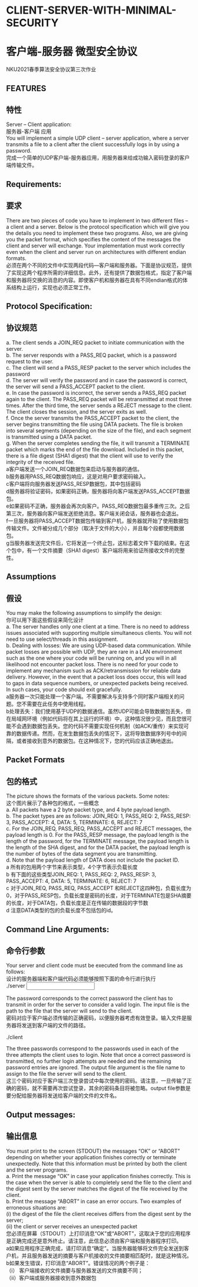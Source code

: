 # CLIENT-SERVER-WITH-MINIMAL-SECURITY  
# 客户端-服务器 微型安全协议  
NKU2021春季算法安全协议第三次作业  
## FEATURES  
## 特性  
Server – Client application:   
服务器-客户端 应用  
You will implement a simple UDP client – server application, where a server transmits a file to a client after the client successfully logs in by using a password.   
完成一个简单的UDP客户端-服务器应用，用服务器来给成功输入密码登录的客户端传输文件。  
## Requirements:   
## 要求  
There are two pieces of code you have to implement in two different files – a client and a server. Below is the protocol specification which will give you the details you need to implement these two programs. Also, we are giving you the packet format, which specifies the content of the messages the client and server will exchange. Your implementation must work correctly even when the client and server run on architectures with different endian formats.   
必须在两个不同的文件中实现两段代码—客户端和服务器。下面是协议规范，提供了实现这两个程序所需的详细信息。此外，还有提供了数据包格式，指定了客户端和服务器将交换的消息的内容。即使客户机和服务器在具有不同endian格式的体系结构上运行，实现也必须正常工作。  

## Protocol Specification:   
## 协议规范  

a. The client sends a JOIN_REQ packet to initiate communication with the server.   
b. The server responds with a PASS_REQ packet, which is a password request to the user.   
c. The client will send a PASS_RESP packet to the server which includes the password   
d. The server will verify the password and in case the password is correct, the server will send a PASS_ACCEPT packet to the client.   
e. In case the password is incorrect, the server sends a PASS_REQ packet again to the client. The PASS_REQ packet will be retransmitted at most three times. After the third time, the server sends a REJECT message to the client. The client closes the session, and the server exits as well.   
f. Once the server transmits the PASS_ACCEPT packet to the client, the server begins transmitting the file using DATA packets. The file is broken into several segments (depending on the size of the file), and each segment is transmitted using a DATA packet.   
g. When the server completes sending the file, it will transmit a TERMINATE packet which marks the end of the file download. Included in this packet, there is a file digest (SHA1 digest) that the client will use to verify the integrity of the received file.   
a客户端发送一个JOIN_REQ数据包来启动与服务器的通信。  
b服务器用PASS_REQ数据包响应，这是对用户要求密码输入。  
c客户端将向服务器发送PASS_RESP数据包，其中包括密码   
d服务器将验证密码，如果密码正确，服务器将向客户端发送PASS_ACCEPT数据包。  
e如果密码不正确，服务器会再次向客户。PASS_REQ数据包最多重传三次。之后第三次，服务器向客户端发送拒绝消息。客户端关闭会话，服务器也会退出。  
f一旦服务器将PASS_ACCEPT数据包传输到客户机，服务器就开始了使用数据包传输文件。文件被分成几个部分（取决于文件的大小），并且每个段都使用数据包。  
g当服务器发送完文件后，它将发送一个终止包，这标志着文件下载的结束。在这个包中，有一个文件摘要（SHA1 digest）客户端将用来验证所接收文件的完整性。  
 

## Assumptions   
## 假设  
You may make the following assumptions to simplify the design:   
你可以用下面这些假设来简化设计  
a. The server handles only one client at a time. There is no need to address issues associated with supporting multiple simultaneous clients. You will not need to use select/threads in this assignment.   
b. Dealing with losses: We are using UDP-based data communication. While packet losses are possible with UDP, they are rare in a LAN environment such as the one where your code will be running on, and you will in all likelihood not encounter packet loss. There is no need for your code to implement any mechanism such as ACK/retransmission for reliable data delivery. However, in the event that a packet loss does occur, this will lead to gaps in data sequence numbers, or unexpected packets being received. In such cases, your code should exit gracefully.  
a服务器一次只能处理一个客户端。不需要解决与支持多个同时客户端相关的问题。您不需要在此任务中使用线程。  
b处理丢失：我们使用基于UDP的数据通信。虽然UDP可能会导致数据包丢失，但在局域网环境（例如代码将在其上运行的环境）中，这种情况很少见，而且您很可能不会遇到数据包丢失。您的代码不需要实现任何机制（如ACK/重传）来实现可靠的数据传递。然而，在发生数据包丢失的情况下，这将导致数据序列号中的间隔，或者接收到意外的数据包。在这种情况下，您的代码应该正确地退出。  

## Packet Formats   
## 包的格式  
The picture shows the formats of the various packets. Some notes:   
这个图片展示了各种包的格式，一些概念  
a. All packets have a 2 byte packet type, and 4 byte payload length.   
b. The packet types are as follows: JOIN_REQ: 1, PASS_REQ: 2, PASS_RESP: 3, PASS_ACCEPT: 4, DATA: 5, TERMINATE: 6, REJECT: 7   
c. For the JOIN_REQ, PASS_REQ, PASS_ACCEPT and REJECT messages, the payload length is 0. For the PASS_RESP message, the payload length is the length of the password, for the TERMINATE message, the payload length is the length of the SHA digest, and for the DATA packet, the payload length is the number of bytes of the data segment you are transmitting.   
d. Note that the payload length of DATA does not include the packet ID.   
a 所有的包用两个字节来表示类型，4个字节表示负载长度  
b 有下面的这些类型JOIN_REQ: 1, PASS_REQ: 2, PASS_RESP: 3, PASS_ACCEPT: 4, DATA: 5, TERMINATE: 6, REJECT: 7   
c 对于JOIN_REQ, PASS_REQ, PASS_ACCEPT 和REJECT这四种包，负载长度为0，对于PASS_RESP包，负载长度是密码的长度，对于TERMINATE包是SHA摘要的长度，对于DATA包，负载长度是正在传输的数据段的字节数  
d 注意DATA类型的包的负载长度不包括包的id。  
 
## Command Line Arguments:    
## 命令行参数     
  
Your server and client code must be executed from the command line as follows:   
设计的服务器端和客户端代码必须能够按照下面的命令行进行执行  
./server <server port> <password> <input file>   

The password corresponds to the correct password the client has to transmit in order for the server to consider a valid login. The input file is the path to the file that the server will send to the client.   
密码对应于客户端必须传输的正确密码，以便服务器考虑有效登录。输入文件是服务器将发送到客户端的文件的路径。  

./client <server name> <server port> <clientpwd1> <clientpwd2> <clientpwd3> <output file>   

The three passwords correspond to the passwords used in each of the three attempts the client uses to login. Note that once a correct password is transmitted, no further login attempts are needed and the remaining password entries are ignored. The output file argument is the file name to assign to the file the server will send to the client.   
这三个密码对应于客户端三次登录尝试中每次使用的密码。请注意，一旦传输了正确的密码，就不需要再次尝试登录，其余的密码条目将被忽略。output file参数是要分配给服务器将发送给客户端的文件的文件名。  

## Output messages:     
## 输出信息    

You must print to the screen (STDOUT) the messages “OK” or “ABORT” depending on whether your application finishes correctly or terminate unexpectedly. Note that this information must be printed by both the client and the server programs.   
a. Print the message “OK” in case your application finishes correctly. This is the case when the server is able to completely send the file to the client and the digest sent by the server matches the digest of the file received by the client.   
b. Print the message “ABORT” in case an error occurs. Two examples of erroneous situations are:  
(i) the digest of the file the client receives differs from the digest sent by the server;   
(ii) the client or server receives an unexpected packet  
您必须在屏幕（STDOUT）上打印消息“OK”或“ABORT”，这取决于您的应用程序是正确完成还是意外终止。请注意，此信息必须由客户端和服务器程序打印。  
a如果应用程序正确完成，请打印消息“确定”。当服务器能够将文件完全发送到客户机，并且服务器发送的摘要与客户机接收的文件摘要相匹配时，就是这种情况。  
b如果发生错误，打印消息“ABORT”。错误情况的两个例子是：  
（i） 客户端接收的文件摘要与服务器发送的文件摘要不同；  
（ii）客户端或服务器接收到意外数据包  
 
